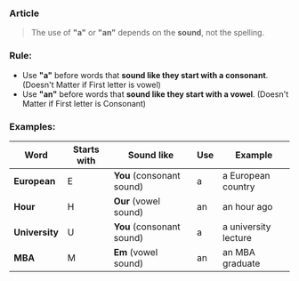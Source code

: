 
### Article

> The use of **"a"** or **"an"** depends on the **sound**, not the spelling.

### Rule:
- Use **"a"** before words that **sound like they start with a consonant**. (Doesn't Matter if First letter is vowel)
- Use **"an"** before words that **sound like they start with a vowel**. (Doesn't Matter if First letter is Consonant)
### Examples:

|Word|Starts with|Sound like|Use|Example|
|---|---|---|---|---|
|**European**|E|**You** (consonant sound)|a|a European country|
|**Hour**|H|**Our** (vowel sound)|an|an hour ago|
|**University**|U|**You** (consonant sound)|a|a university lecture|
|**MBA**|M|**Em** (vowel sound)|an|an MBA graduate|
